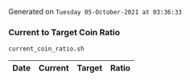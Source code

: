 Generated on `Tuesday 05-October-2021 at 03:36:33`

### Current to Target Coin Ratio
`current_coin_ratio.sh`

Date|Current|Target|Ratio
---|---|---|---
